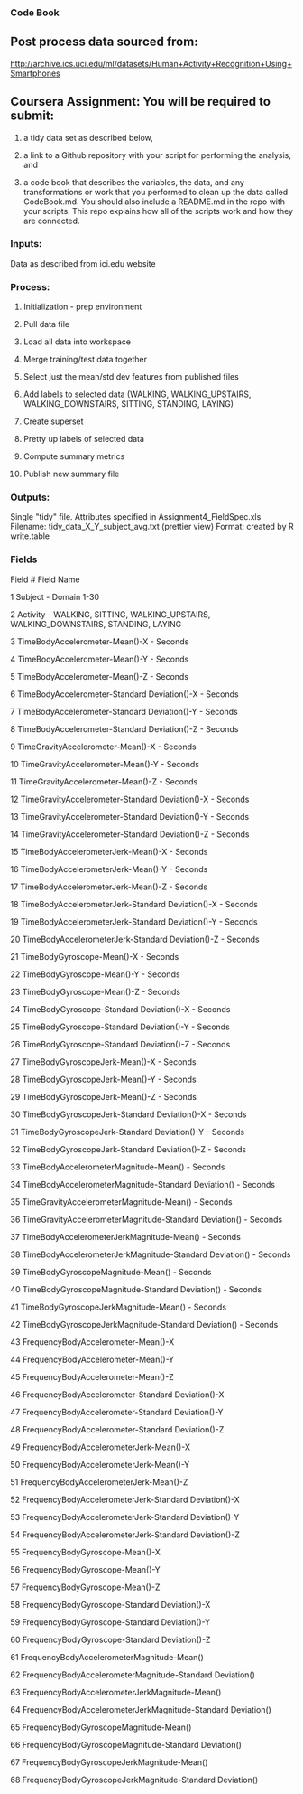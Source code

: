 ### Code Book

## Post process data sourced from: 
http://archive.ics.uci.edu/ml/datasets/Human+Activity+Recognition+Using+Smartphones

## Coursera Assignment: You will be required to submit: 

1) a tidy data set as described below, 

2) a link to a Github repository with your script for performing the analysis, and 

3) a code book that describes the variables, the data, and any transformations or work that you performed to clean up the data called CodeBook.md. You should also include a README.md in the repo with your scripts. This repo explains how all of the scripts work and how they are connected.

### Inputs:
Data as described from ici.edu website

### Process:
1) Initialization - prep environment

2) Pull data file

3) Load all data into workspace

4) Merge training/test data together

5) Select just the mean/std dev features from published files

6) Add labels to selected data (WALKING, WALKING_UPSTAIRS, WALKING_DOWNSTAIRS, SITTING, STANDING, LAYING)

7) Create superset

8) Pretty up labels of selected data

9) Compute summary metrics

10) Publish new summary file

### Outputs:
Single "tidy" file.  Attributes specified in Assignment4_FieldSpec.xls
Filename: tidy_data_X_Y_subject_avg.txt (prettier view)
Format: created by R write.table

### Fields
Field #	Field Name

1				Subject		- Domain 1-30

2				Activity  - WALKING, SITTING, WALKING_UPSTAIRS, WALKING_DOWNSTAIRS, STANDING, LAYING

3				TimeBodyAccelerometer-Mean()-X - Seconds

4				TimeBodyAccelerometer-Mean()-Y - Seconds

5	      TimeBodyAccelerometer-Mean()-Z - Seconds

6	      TimeBodyAccelerometer-Standard Deviation()-X - Seconds

7	      TimeBodyAccelerometer-Standard Deviation()-Y - Seconds

8	      TimeBodyAccelerometer-Standard Deviation()-Z - Seconds

9	      TimeGravityAccelerometer-Mean()-X - Seconds

10	    TimeGravityAccelerometer-Mean()-Y - Seconds

11	    TimeGravityAccelerometer-Mean()-Z - Seconds

12	    TimeGravityAccelerometer-Standard Deviation()-X - Seconds

13	    TimeGravityAccelerometer-Standard Deviation()-Y - Seconds

14	    TimeGravityAccelerometer-Standard Deviation()-Z - Seconds

15	    TimeBodyAccelerometerJerk-Mean()-X - Seconds

16	    TimeBodyAccelerometerJerk-Mean()-Y - Seconds

17      TimeBodyAccelerometerJerk-Mean()-Z - Seconds

18	    TimeBodyAccelerometerJerk-Standard Deviation()-X - Seconds

19	    TimeBodyAccelerometerJerk-Standard Deviation()-Y - Seconds

20	    TimeBodyAccelerometerJerk-Standard Deviation()-Z - Seconds

21	    TimeBodyGyroscope-Mean()-X - Seconds

22	    TimeBodyGyroscope-Mean()-Y - Seconds

23	    TimeBodyGyroscope-Mean()-Z - Seconds

24	    TimeBodyGyroscope-Standard Deviation()-X - Seconds

25	    TimeBodyGyroscope-Standard Deviation()-Y - Seconds

26	    TimeBodyGyroscope-Standard Deviation()-Z - Seconds

27	    TimeBodyGyroscopeJerk-Mean()-X - Seconds

28	    TimeBodyGyroscopeJerk-Mean()-Y - Seconds

29	    TimeBodyGyroscopeJerk-Mean()-Z - Seconds

30	    TimeBodyGyroscopeJerk-Standard Deviation()-X - Seconds

31	    TimeBodyGyroscopeJerk-Standard Deviation()-Y - Seconds

32	    TimeBodyGyroscopeJerk-Standard Deviation()-Z - Seconds

33	    TimeBodyAccelerometerMagnitude-Mean() - Seconds

34	    TimeBodyAccelerometerMagnitude-Standard Deviation() - Seconds

35	    TimeGravityAccelerometerMagnitude-Mean() - Seconds

36	    TimeGravityAccelerometerMagnitude-Standard Deviation() - Seconds

37	    TimeBodyAccelerometerJerkMagnitude-Mean() - Seconds

38	    TimeBodyAccelerometerJerkMagnitude-Standard Deviation() - Seconds

39	    TimeBodyGyroscopeMagnitude-Mean() - Seconds

40	    TimeBodyGyroscopeMagnitude-Standard Deviation() - Seconds

41	    TimeBodyGyroscopeJerkMagnitude-Mean() - Seconds

42	    TimeBodyGyroscopeJerkMagnitude-Standard Deviation() - Seconds

43    	FrequencyBodyAccelerometer-Mean()-X 

44	    FrequencyBodyAccelerometer-Mean()-Y

45	    FrequencyBodyAccelerometer-Mean()-Z 

46	    FrequencyBodyAccelerometer-Standard Deviation()-X 

47	    FrequencyBodyAccelerometer-Standard Deviation()-Y

48	    FrequencyBodyAccelerometer-Standard Deviation()-Z

49	    FrequencyBodyAccelerometerJerk-Mean()-X

50	    FrequencyBodyAccelerometerJerk-Mean()-Y

51	    FrequencyBodyAccelerometerJerk-Mean()-Z

52	    FrequencyBodyAccelerometerJerk-Standard Deviation()-X

53	    FrequencyBodyAccelerometerJerk-Standard Deviation()-Y

54	    FrequencyBodyAccelerometerJerk-Standard Deviation()-Z

55	    FrequencyBodyGyroscope-Mean()-X

56	    FrequencyBodyGyroscope-Mean()-Y

57    	FrequencyBodyGyroscope-Mean()-Z

58	    FrequencyBodyGyroscope-Standard Deviation()-X

59	    FrequencyBodyGyroscope-Standard Deviation()-Y

60	    FrequencyBodyGyroscope-Standard Deviation()-Z

61	    FrequencyBodyAccelerometerMagnitude-Mean()

62	    FrequencyBodyAccelerometerMagnitude-Standard Deviation()

63	    FrequencyBodyAccelerometerJerkMagnitude-Mean()

64	    FrequencyBodyAccelerometerJerkMagnitude-Standard Deviation()

65	    FrequencyBodyGyroscopeMagnitude-Mean()

66	    FrequencyBodyGyroscopeMagnitude-Standard Deviation()

67	    FrequencyBodyGyroscopeJerkMagnitude-Mean()

68	    FrequencyBodyGyroscopeJerkMagnitude-Standard Deviation()

